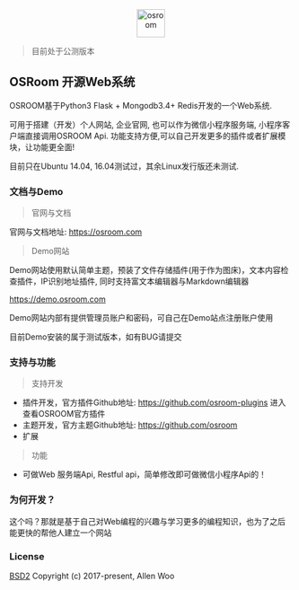 
<div align=center><img width="auto" height="50" src="https://raw.githubusercontent.com/osroom/osroom/master/apps/static/sys_imgs/osroom-logo.png" alt="osroom"/></div>

> 目前处于公测版本

## OSRoom 开源Web系统
OSROOM基于Python3 Flask + Mongodb3.4+ Redis开发的一个Web系统.

可用于搭建（开发）个人网站, 企业官网, 也可以作为微信小程序服务端, 小程序客户端直接调用OSROOM Api. 功能支持方便,可以自己开发更多的插件或者扩展模块，让功能更全面!

目前只在Ubuntu 14.04, 16.04测试过，其余Linux发行版还未测试.

### 文档与Demo
> 官网与文档

官网与文档地址: https://osroom.com

> Demo网站

Demo网站使用默认简单主题，预装了文件存储插件(用于作为图床)，文本内容检查插件，IP识别地址插件,
同时支持富文本编辑器与Markdown编辑器

https://demo.osroom.com 

Demo网站内部有提供管理员账户和密码，可自己在Demo站点注册账户使用

目前Demo安装的属于测试版本，如有BUG请提交

### 支持与功能
> 支持开发
- 插件开发，官方插件Github地址: https://github.com/osroom-plugins 进入查看OSROOM官方插件
- 主题开发，官方主题Github地址: https://github.com/osroom
- 扩展

> 功能
- 可做Web 服务端Api, Restful api，简单修改即可做微信小程序Api的！

### 为何开发？
这个吗？那就是基于自己对Web编程的兴趣与学习更多的编程知识，也为了之后能更快的帮他人建立一个网站

### License
[BSD2](http://opensource.org/licenses/BSD-2-Clause)
Copyright (c) 2017-present, Allen Woo
